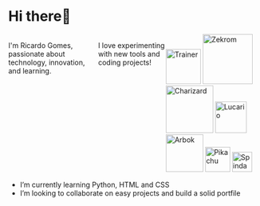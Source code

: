 <h1>Hi there👋</h1>
<div style="display: flex; align-items: right;">
  <p>I'm Ricardo Gomes, passionate about technology, innovation, and learning.</p>
  <p>I love experimenting with new tools and coding projects!</p>
  <div>
    <img src="https://64.media.tumblr.com/4d5b43e2e0dcd4a47128fdf85b9463e9/e7638102a47e4ee5-99/s1280x1920/68f4b6bd8f931af523c5d1391113763a947a07da.gifv" alt="Trainer" width=70>
    <img src="https://projectpokemon.org/images/sprites-models/bw-animated/644.gif" alt="Zekrom" width="100">
    <img src="https://projectpokemon.org/images/sprites-models/bw-animated/006.gif" alt="Charizard" width="95">
    <img src="https://projectpokemon.org/images/sprites-models/bw-animated/448.gif" alt="Lucario" width="63">
    <img src="https://projectpokemon.org/images/sprites-models/bw-animated/024.gif" alt="Arbok" width="75">
    <img src="https://i.pinimg.com/originals/e9/38/d1/e938d18fc07a3ffd16b4864ef2f1308f.gif" alt="Pikachu" width="50">
    <img src="https://projectpokemon.org/images/sprites-models/bw-animated/327.gif" alt="Spinda" width="40">
  </div>
</div>

<ul>
 <li>I’m currently learning Python, HTML and CSS</li>
 <li>I’m looking to collaborate on easy projects and build a solid portfile</li>
</ul> 




